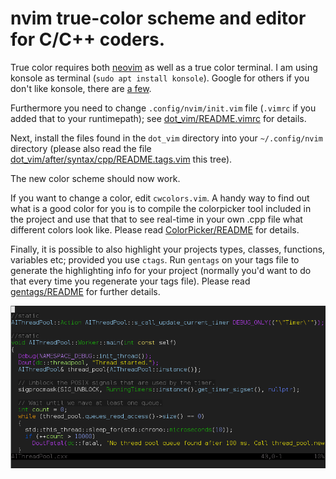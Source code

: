 # nvim true-color scheme and editor for C/C++ coders.

True color requires both [neovim](https://neovim.io/) as well as a true color terminal.
I am using konsole as terminal (`sudo apt install konsole`).
Google for others if you don't like konsole, there are [a few](http://homeonrails.com/2016/05/truecolor-in-gnome-terminal-tmux-and-neovim/).

Furthermore you need to change `.config/nvim/init.vim` file (`.vimrc` if you added that to
your runtimepath); see [dot\_vim/README.vimrc](dot_vim/README.vimrc) for details.

Next, install the files found in the `dot_vim` directory
into your `~/.config/nvim` directory (please also read the file
[dot\_vim/after/syntax/cpp/README.tags.vim](dot_vim/after/syntax/cpp/README.tags.vim) this tree).

The new color scheme should now work.

If you want to change a color, edit `cwcolors.vim`. A handy
way to find out what is a good color for you is to compile
the colorpicker tool included in the project and use that
that to see real-time in your own .cpp file what different
colors look like. Please read [ColorPicker/README](ColorPicker/README) for
details.

Finally, it is possible to also highlight your projects
types, classes, functions, variables etc; provided you
use `ctags`. Run `gentags` on your tags file to generate
the highlighting info for your project (normally you'd
want to do that every time you regenerate your tags file).
Please read [gentags/README](gentags/README) for further details.

<img src="/screenshot.png" alt="An example screenshot"/>
